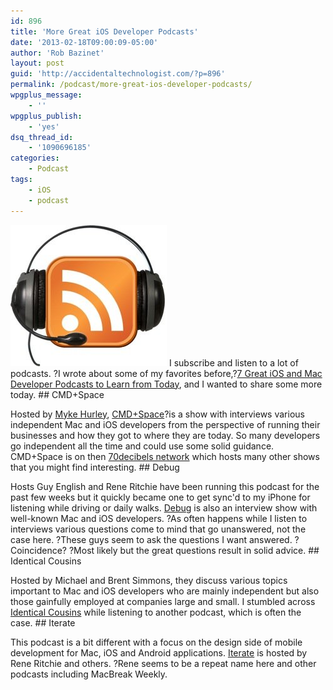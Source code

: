 ```yaml
---
id: 896
title: 'More Great iOS Developer Podcasts'
date: '2013-02-18T09:00:09-05:00'
author: 'Rob Bazinet'
layout: post
guid: 'http://accidentaltechnologist.com/?p=896'
permalink: /podcast/more-great-ios-developer-podcasts/
wpgplus_message:
    - ''
wpgplus_publish:
    - 'yes'
dsq_thread_id:
    - '1090696185'
categories:
    - Podcast
tags:
    - iOS
    - podcast
---
```


![Podcast RSS](/assets/img/2013/02/Podcast-RSS.jpg "Podcast-RSS.jpg") I subscribe and listen to a lot of podcasts. ?I wrote about some of my favorites before,?[7 Great iOS and Mac Developer Podcasts to Learn from Today](http://accidentaltechnologist.com/objective-c-2/7-great-ios-and-mac-developer-podcasts-to-learn-from-today/), and I wanted to share some more today. ## CMD+Space

 Hosted by [Myke Hurley](http://www.70decibels.com/hosts/myke-hurley.html), [CMD+Space](http://www.70decibels.com/cmdspace)?is a show with interviews various independent Mac and iOS developers from the perspective of running their businesses and how they got to where they are today. So many developers go independent all the time and could use some solid guidance. CMD+Space is on then [70decibels network](http://www.70decibels.com/shows/) which hosts many other shows that you might find interesting. ## Debug

 Hosts Guy English and Rene Ritchie have been running this podcast for the past few weeks but it quickly became one to get sync'd to my iPhone for listening while driving or daily walks. [Debug](https://itunes.apple.com/us/podcast/debug/id578812394) is also an interview show with well-known Mac and iOS developers. ?As often happens while I listen to interviews various questions come to mind that go unanswered, not the case here. ?These guys seem to ask the questions I want answered. ?Coincidence? ?Most likely but the great questions result in solid advice. ## Identical Cousins

 Hosted by Michael and Brent Simmons, they discuss various topics important to Mac and iOS developers who are mainly independent but also those gainfully employed at companies large and small. I stumbled across [Identical Cousins](http://identicalcousins.net) while listening to another podcast, which is often the case. ## Iterate

 This podcast is a bit different with a focus on the design side of mobile development for Mac, iOS and Android applications. [Iterate](http://bjango.com/articles/iterate/) is hosted by Rene Ritchie and others. ?Rene seems to be a repeat name here and other podcasts including MacBreak Weekly.
